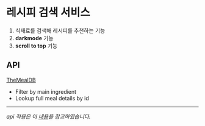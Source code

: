 # **레시피 검색 서비스**

1. 식재료를 검색해 레시피를 추천하는 기능
2. **darkmode** 기능 
3. **scroll to top** 기능
     
## API  
[TheMealDB](https://www.themealdb.com/api.php)
- Filter by main ingredient
- Lookup full meal details by id 
     
---
*api 적용은 이 [내용](https://www.youtube.com/watch?v=opikz5x_1ak)을 참고하였습니다.*
